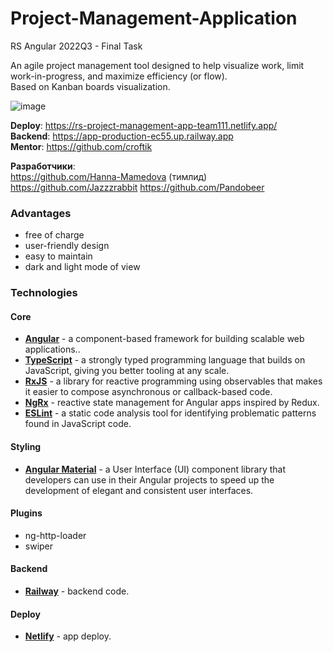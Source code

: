 # Project-Management-Application
RS Angular 2022Q3 - Final Task

An agile project management tool designed to help visualize work, limit work-in-progress, and maximize efficiency (or flow).  
Based on Kanban boards visualization.  

![image](https://user-images.githubusercontent.com/75042307/204104791-42494e04-420f-4836-a757-5488b33746a5.png)

**Deploy**: https://rs-project-management-app-team111.netlify.app/  
**Backend**: https://app-production-ec55.up.railway.app  
**Mentor**: https://github.com/croftik  

**Разработчики**:  
 https://github.com/Hanna-Mamedova (тимлид)  
 https://github.com/Jazzzrabbit 
 https://github.com/Pandobeer  

### Advantages  
- free of charge
- user-friendly design
- easy to maintain
- dark and light mode of view  

### Technologies
#### Core
- **[Angular](https://angular.io/)** - a component-based framework for building scalable web applications..  
- **[TypeScript](https://www.typescriptlang.org/)** - a strongly typed programming language that builds on JavaScript, giving you better tooling at any scale.
- **[RxJS](https://rxjs.dev/)** - a library for reactive programming using observables that makes it easier to compose asynchronous or callback-based code.
- **[NgRx](https://ngrx.io/)** - reactive state management for Angular apps inspired by Redux.  
- **[ESLint](https://eslint.org/)** - a static code analysis tool for identifying problematic patterns found in JavaScript code.

#### Styling
- **[Angular Material](https://material.angular.io/)** - a User Interface (UI) component library that developers can use in their Angular projects to speed up the development of elegant and consistent user interfaces.

#### Plugins
- ng-http-loader
- swiper


#### Backend
- **[Railway](https://railway.app/)** - backend code.

#### Deploy
- **[Netlify](https://www.netlify.com/)** - app deploy.
